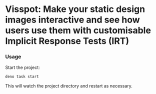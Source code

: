 # Visspot: Make your static design images interactive and see how users use them with customisable Implicit Response Tests (IRT)

### Usage

Start the project:

```
deno task start
```

This will watch the project directory and restart as necessary.
